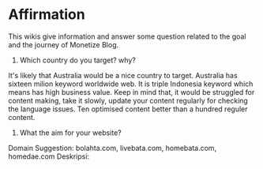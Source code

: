 # Affirmation

This wikis give information and answer some question related to the goal and the journey of Monetize Blog.

1. Which country do you target? why?

It's likely that Australia would be a nice country to target. Australia has sixteen milion keyword worldwide web. It is triple Indonesia keyword which means has high business value. Keep in mind that, it would be struggled for content making, take it slowly, update your content regularly for checking the language issues. Ten optimised content better than a hundred reguler content.

1. What the aim for your website?

Domain Suggestion: bolahta.com, livebata.com, homebata.com, homedae.com
Deskripsi:

